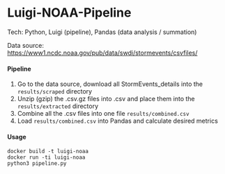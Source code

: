 # Luigi-NOAA-Pipeline

Tech: Python, Luigi (pipeline), Pandas (data analysis / summation)  

Data source:  https://www1.ncdc.noaa.gov/pub/data/swdi/stormevents/csvfiles/

#### Pipeline

1. Go to the data source, download all StormEvents_details into the ```results/scraped``` directory
2. Unzip (gzip) the .csv.gz files into .csv and place them into the ```results/extracted``` directory
3. Combine all the .csv files into one file ```results/combined.csv```
4. Load ```results/combined.csv``` into Pandas and calculate desired metrics


#### Usage

```
docker build -t luigi-noaa
docker run -ti luigi-noaa
python3 pipeline.py
```